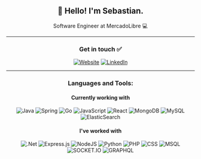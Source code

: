 <h2 align="center">👋 Hello! I'm Sebastian.</h2>
<p align="center">
  Software Engineer at MercadoLibre 💻 
</p>
 
-----
<h3 align="center">Get in touch ✅ </h3>

<div align="center">
  
  [![Website](https://img.shields.io/badge/website-000000?style=for-the-badge&logo=About.me&logoColor=white)](https://sebasvil20.github.io/)
  [![LinkedIn](https://img.shields.io/badge/LinkedIn-0077B5?style=for-the-badge&logo=linkedin&logoColor=white)](https://www.linkedin.com/in/sebasvil20/)
  
</div>

-----
<h3 align="center">Languages and Tools: </h3>

<h4 align="center">Currently working with</h4>

<div align="center">
  
![Java](https://img.shields.io/badge/java-%23ED8B00.svg?style=for-the-badge&logo=java&logoColor=white)
![Spring](https://img.shields.io/badge/Spring_Boot-F2F4F9?style=for-the-badge&logo=spring-boot)
![Go](https://img.shields.io/badge/go-%2300ADD8.svg?style=for-the-badge&logo=go&logoColor=white)
![JavaScript](https://img.shields.io/badge/javascript-%23323330.svg?style=for-the-badge&logo=javascript&logoColor=%23F7DF1E)
![React](https://img.shields.io/badge/react-%2320232a.svg?style=for-the-badge&logo=react&logoColor=%2361DAFB)
![MongoDB]( https://img.shields.io/badge/MongoDB-4EA94B?style=for-the-badge&logo=mongodb&logoColor=white)
![MySQL]( https://img.shields.io/badge/MySQL-00000F?style=for-the-badge&logo=mysql&logoColor=white)
![ElasticSearch]( https://img.shields.io/badge/Elastic_Search-005571?style=for-the-badge&logo=elasticsearch&logoColor=white)
  
</div>

<h4 align="center">I've worked with</h4>

<div align="center">
  
![.Net](https://img.shields.io/badge/.NET-5C2D91?style=for-the-badge&logo=.net&logoColor=white)
![Express.js](https://img.shields.io/badge/express.js-%23404d59.svg?style=for-the-badge&logo=express&logoColor=%2361DAFB)
![NodeJS](https://img.shields.io/badge/node.js-6DA55F?style=for-the-badge&logo=node.js&logoColor=white)
![Python](https://img.shields.io/badge/python-3670A0?style=for-the-badge&logo=python&logoColor=ffdd54)
![PHP](https://img.shields.io/badge/PHP-777BB4?style=for-the-badge&logo=php&logoColor=white)
![CSS](https://img.shields.io/badge/CSS3-1572B6?style=for-the-badge&logo=css3&logoColor=white)
![MSQL](https://img.shields.io/badge/Microsoft%20SQL%20Server-CC2927?style=for-the-badge&logo=microsoft%20sql%20server&logoColor=white)
![SOCKET.IO](https://img.shields.io/badge/Socket.io-010101?&style=for-the-badge&logo=Socket.io&logoColor=white)
![GRAPHQL](https://img.shields.io/badge/GraphQl-E10098?style=for-the-badge&logo=graphql&logoColor=white)
  
</div>
